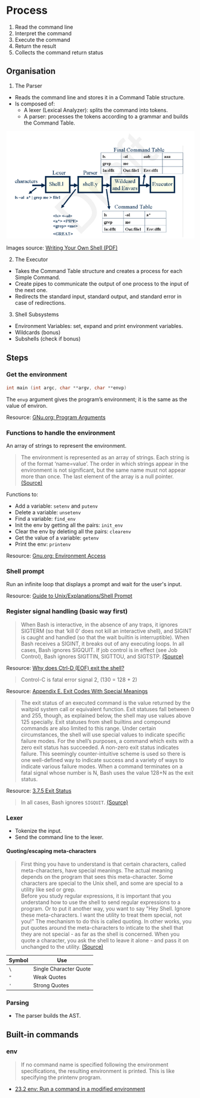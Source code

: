 # Process

1. Read the command line
2. Interpret the command
3. Execute the command
4. Return the result
5. Collects the command return status

## Organisation

1. The Parser​

- Reads the command line and stores it in a Command Table structure.
- Is composed of:
  - A lexer (Lexical Analyzer​): splits the command into tokens.
  - A parser: processes the tokens according to a grammar and builds the Command Table.

<p align="center">
  <img src="assets/commandtable_plot.png" alt="Command Table" />
</p>

Images source: [Writing Your Own Shell (PDF)](https://www.cs.purdue.edu/homes/grr/SystemsProgrammingBook/Book/Chapter5-WritingYourOwnShell.pdf)

2. The Executor​

- Takes the Command Table structure and creates a process for each Simple Command.
- Create pipes to communicate the output of one process to the input of the next one.
- Redirects the standard input, standard output, and standard error in case of redirections. 

3. ​Shell Subsystems

- Environment Variables: set, expand and print environment variables.
- Wildcards (bonus)
- Subshells (check if bonus)

## Steps

### Get the environment

```c
int main (int argc, char **argv, char **envp)
```

The `envp` argument gives the program’s environment; it is the same as the value of environ.

Resource: [GNu.org: Program Arguments](https://www.gnu.org/software/libc/manual/html_node/Program-Arguments.html)

### Functions to handle the environment

An array of strings to represent the environment.

> The environment is represented as an array of strings. Each string is of the format ‘name=value’. The order in which strings appear in the environment is not significant, but the same name must not appear more than once. The last element of the array is a null pointer.  [(Source)](https://www.gnu.org/software/libc/manual/html_node/Environment-Access.html)

Functions to:

- Add a variable: `setenv` and `putenv`
- Delete a variable: `unsetenv`
- Find a variable: `find_env`
- Init the env by getting all the pairs: `init_env`
- Clear the env by deleting all the pairs: `clearenv`
- Get the value of a variable: `getenv`
- Print the env: `printenv`

Resource: [Gnu.org: Environment Access](https://www.gnu.org/software/libc/manual/html_node/Environment-Access.html)

### Shell prompt

Run an infinite loop that displays a prompt and wait for the user's input.

Resource: [Guide to Unix/Explanations/Shell Prompt](https://en.wikibooks.org/wiki/Guide_to_Unix/Explanations/Shell_Prompt)

### Register signal handling (basic way first)

> When Bash is interactive, in the absence of any traps, it ignores SIGTERM (so that ‘kill 0’ does not kill an interactive shell), and SIGINT is caught and handled (so that the wait builtin is interruptible). When Bash receives a SIGINT, it breaks out of any executing loops. In all cases, Bash ignores SIGQUIT. If job control is in effect (see Job Control), Bash ignores SIGTTIN, SIGTTOU, and SIGTSTP. [(Source)](https://www.gnu.org/software/bash/manual/html_node/Signals.html)

Resource: [Why does Ctrl-D (EOF) exit the shell?](https://unix.stackexchange.com/questions/110240/why-does-ctrl-d-eof-exit-the-shell)

> Control-C is fatal error signal 2, (130 = 128 + 2)

Resource: [Appendix E. Exit Codes With Special Meanings](https://tldp.org/LDP/abs/html/exitcodes.html)

> The exit status of an executed command is the value returned by the waitpid system call or equivalent function. Exit statuses fall between 0 and 255, though, as explained below, the shell may use values above 125 specially. Exit statuses from shell builtins and compound commands are also limited to this range. Under certain circumstances, the shell will use special values to indicate specific failure modes.  For the shell’s purposes, a command which exits with a zero exit status has succeeded. A non-zero exit status indicates failure. This seemingly counter-intuitive scheme is used so there is one well-defined way to indicate success and a variety of ways to indicate various failure modes. When a command terminates on a fatal signal whose number is N, Bash uses the value 128+N as the exit status. 

Resource: [3.7.5 Exit Status](https://www.gnu.org/software/bash/manual/html_node/Exit-Status.html)

> In all cases, Bash ignores `SIGQUIT`.  [(Source)](https://www.gnu.org/software/bash/manual/html_node/Signals.html)

### Lexer

- Tokenize the input.
- Send the command line to the lexer.

#### Quoting/escaping meta-characters

> First thing you have to understand is that certain characters, called meta-characters, have special meanings. The actual meaning depends on the program that sees this meta-character. Some characters are special to the Unix shell, and some are special to a utility like sed or grep.  
Before you study regular expressions, it is important that you understand how to use the shell to send regular expressions to a program. Or to put it another way, you want to say "Hey Shell. Ignore these meta-characters. I want the utility to treat them special, not you!" The mechanism to do this is called quoting. In other works, you put quotes around the meta-characters to inticate to the shell that they are not special - as far as the shell is concerned. When you quote a character, you ask the shell to leave it alone - and pass it on unchanged to the utility.  [(Source)](https://www.grymoire.com/Unix/Quote.html)

| Symbol   | Use                    |
| -------- | ---------------------- |
| `\`      | Single Character Quote |
| `"`      | Weak Quotes            |
| `'`      | Strong Quotes          |

### Parsing

- The parser builds the AST.

## Built-in commands

### env

> If no command name is specified following the environment specifications, the resulting environment is printed. This is like specifying the printenv program.

- [23.2 env: Run a command in a modified environment](https://www.gnu.org/software/coreutils/manual/html_node/env-invocation.html)
